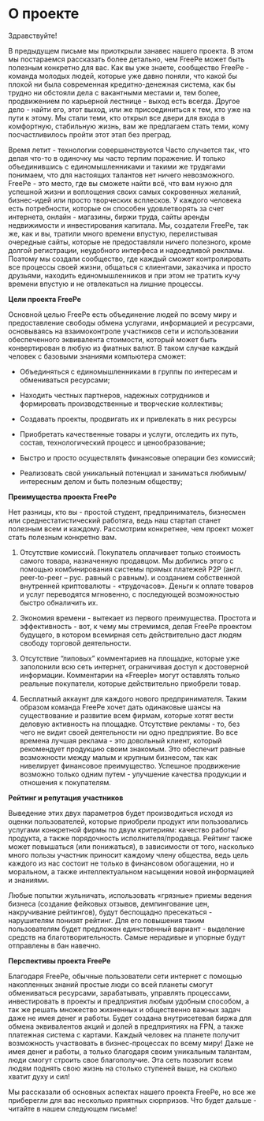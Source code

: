 # О проекте

Здравствуйте!

В предыдущем письме мы приоткрыли занавес нашего проекта. В этом мы постараемся рассказать более детально, чем FreePe может быть полезным конкретно для вас. 
Как вы уже знаете, сообщество FreePe - команда молодых людей, которые уже давно поняли, что какой бы плохой ни была современная кредитно-денежная система, как бы трудно ни обстояли дела с вакантными местами и, тем более, продвижением по карьерной лестнице - выход есть всегда. Другое дело - найти его, этот выход, или же присоединиться к тем, кто уже на пути к этому. Мы стали теми, кто открыл все двери для входа в комфортную, стабильную жизнь, вам же предлагаем стать теми, кому посчастливилось пройти этот этап без преград. 

Время летит - технологии совершенствуются
Часто случается так, что делая что-то в одиночку мы часто терпим поражение. И только объединившись с единомышленниками и такими же трудягами понимаем, что для настоящих талантов нет ничего невозможного. FreePe - это место, где вы сможете найти всё, что вам нужно для успешной жизни и воплощения своих самых сокровенных желаний, бизнес-идей или просто творческих всплесков.
У каждого человека есть потребности, которые он способен удовлетворять за счет интернета, онлайн - магазины, биржи труда, сайты аренды недвижимости и инвестирования капитала. Мы, создатели FreePe, так же, как и вы, тратили много времени впустую, перелистывая очередные сайты, которые не предоставляли ничего полезного, кроме долгой регистрации, неудобного интерфеса и надоедливой рекламы. Поэтому мы создали сообщество, где каждый сможет контролировать все процессы своей жизни, общаться с клиентами, заказчика и просто друзьями, находить единомышленников и при этом не тратить кучу времени впустую и не отвлекаться на лишние процессы. 

**Цели проекта FreePe**

Основной целью FreePe есть объединение людей по всему миру и предоставление свободы обмена услугами, информацией и ресурсами, основываясь на взаимоконтроле участников сети и использовании обеспеченного эквивалента стоимости, который может быть конвертирован в любую из фиатных валют. В таком случае каждый человек с базовыми знаниями компьютера сможет:

- Объединяться с единомышленниками в группы по интересам и обмениваться ресурсами;

- Находить честных партнеров, надежных сотрудников и формировать производственные и творческие коллективы;

- Создавать проекты, продвигать их и привлекать в них ресурсы

- Приобретать качественные товары и услуги, отследить их путь, состав, технологический процесс и ценообразование; 

- Быстро и просто осуществлять финансовые операции без комиссий;

- Реализовать свой уникальный потенциал и заниматься любимым/интересным делом и быть полезным обществу;

**Преимущества проекта FreePe**

Нет разницы, кто вы - простой студент, предприниматель, бизнесмен или среднестатистический работяга, ведь наш стартап станет полезным всем и каждому. Рассмотрим конкретнее, чем проект может стать полезным конкретно вам. 

1. Отсутствие комиссий. Покупатель оплачивает только стоимость самого товара, назначенную продавцом. Мы добились этого с помощью комбинирования системы прямых платежей P2P (англ. peer-to-peer – рус. равный с равным). и созданием собственной внутренней криптовалюты - «трудочасов». Деньги к оплате товаров и услуг переводятся мгновенно, с последующей возможностью быстро обналичить их.

2. Экономия времени - вытекает из первого преимущества. Простота и эффективность - вот, к чему мы стремимся, делая FreePe проектом будущего, в котором всемирная сеть действительно даст людям свободу торговой деятельности.
 
3. Отсутствие “липовых” комментариев на площадке, которые уже заполонили всю сеть интернет, ограничивая доступ к достоверной информации. Комментарии на  «Freeple» могут оставлять только реальные покупатели, которые действительно приобрели товар. 

4. Бесплатный аккаунт для каждого нового предпринимателя. Таким образом команда FreePe хочет дать одинаковые шансы на существование и развитие всем фирмам, которые хотят вести деловую активность на площадке. 
Отсутствие рекламы - то, без чего не видит своей деятельности ни одно предприятие. Во все времена лучшая реклама - это довольный клиент, который рекомендует продукцию своим знакомым. Это обеспечит равные возможности между малым и крупным бизнесом, так как нивелирует финансовое преимущество. Успешное продвижение возможно только одним путем - улучшение качества продукции и отношения к покупателям.

**Рейтинг и репутация участников**

Выведение этих двух параметров будет производиться исходя из оценки пользователей, которые приобрели продукт или пользовались услугами конкретной фирмы по двум критериям: качество работы/продукта, а также порядочность исполнителя/продавца. Рейтинг также может повышаться (или понижаться), в зависимости от того, насколько много пользы участник приносит каждому члену общества, ведь цель каждого из нас состоит не только в финансовом обогащении, но и моральном, а также интеллектуальном насыщении новой информацией и знаниями. 

Любые попытки жульничать, использовать «грязные» приемы ведения бизнеса (создание фейковых отзывов, демпингование цен, накручивание рейтингов), будут беспощадно пресекаться - нарушителям понизят рейтинг. Для его повышения таким пользователям будет предложен единственный вариант - выделение средств на благотворительность. Самые нерадивые и упорные будут отправлены в бан навечно.

**Перспективы проекта FreePe**

Благодаря FreePe, обычные пользователи сети интернет с помощью накопленных знаний простые люди со всей планеты смогут обмениваться ресурсами, зарабатывать, управлять процессами, инвестировать в проекты и предприятия любым удобным способом, а так же решать множество жизненных и общественно важных задач даже не имея денег и работы. Будет создана внутрисетевая биржа для обмена эквивалентов акций и долей в предприятиях на FPN, а также платежная система с картами. Каждый человек на планете получит возможность участвовать в бизнес-процессах по всему миру! Даже не имея денег и работы, а только благодаря своим уникальным талантам, люди смогут строить свое благополучие. Эта сеть позволит всем людям поднять свою жизнь на столько ступеней выше, на сколько хватит духу и сил!

Мы рассказали об основных аспектах нашего проекта FreePe, но все же приберегли для вас несколько приятных сюрпризов. Что будет дальше - читайте в нашем следующем письме!

